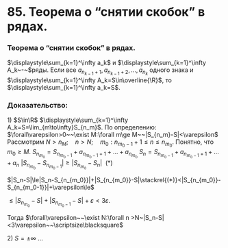 # 85. Теорема о “снятии скобок” в рядах.

### Теорема о “снятии скобок” в рядах.
$\displaystyle\sum_{k=1}^\infty a_k$ и $\displaystyle\sum_{k=1}^\infty A_k~-~$ряды.
Если все $a_{n_{k-1}+1},a_{n_{k-1}+2},\dots,a_{n_k}$ одного знака и $\displaystyle\sum_{k=1}^\infty A_k=S\in\overline{\R}$,
то $\displaystyle\sum_{k=1}^\infty a_k=S$.

### Доказательство:
$1)$ $S\in\R$
$\displaystyle\sum_{k=1}^\infty A_k=S=\lim_{m\to\infty}S_{n_m}$.
По определению: $\forall\varepsilon>0~~\exist M:\forall m\ge M~~|S_{n_m}-S|<\varepsilon$
Рассмотрим $N>n_M;\quad  n>N;\quad m_0:n_{m_0-1}+1\le n\le n_{m_0}$.
Понятно, что $m_0\ge M$.
$S_{n_{m_0}}=S_{n_{m_0-1}}+a_{n_{m_0-1}+1}+\dots+a_{n_{m_0}}$
$S_n=S_{n_{m_0-1}}+a_{n_{m_0-1}+1}+\dots+a_n$
$|S_{n_{m_0}}-S_{n_{m_0-1}}|\ge|S_{n_{m_0}}-S_n|~~(*)$

$|S_n-S|\le|S_n-S_{n_{m_0}}|+|S_{n_{m_0}}-S|\stackrel{(*)}<|S_{n_{m_0}}-S_{n_{m_0-1}}|+\varepsilon\le$

$\le|S_{n_{m_0}}-S|+|S_{n_{m_0-1}}-S|+\varepsilon<3\varepsilon$.

Тогда $\forall\varepsilon~~\exist N:\forall n >N~|S_n-S|<3\varepsilon~~\scriptsize\blacksquare$

$2)~S=\pm\infty$
$\dots$